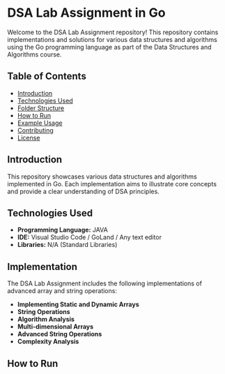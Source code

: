 # DSA Lab Assignment in Go

Welcome to the DSA Lab Assignment repository! This repository contains implementations and solutions for various data structures and algorithms using the Go programming language as part of the Data Structures and Algorithms course.

## Table of Contents

- [Introduction](#introduction)
- [Technologies Used](#technologies-used)
- [Folder Structure](#folder-structure)
- [How to Run](#how-to-run)
- [Example Usage](#example-usage)
- [Contributing](#contributing)
- [License](#license)

## Introduction

This repository showcases various data structures and algorithms implemented in Go. Each implementation aims to illustrate core concepts and provide a clear understanding of DSA principles.

## Technologies Used

- **Programming Language:** JAVA
- **IDE:** Visual Studio Code / GoLand / Any text editor
- **Libraries:** N/A (Standard Libraries)

## Implementation

The DSA Lab Assignment includes the following implementations of advanced array and string operations:

- **Implementing Static and Dynamic Arrays**
- **String Operations**
- **Algorithm Analysis**
- **Multi-dimensional Arrays**
- **Advanced String Operations**
- **Complexity Analysis**

## How to Run
